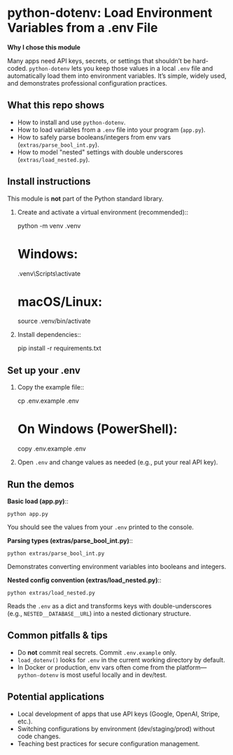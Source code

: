 python-dotenv: Load Environment Variables from a .env File
=========================================================

**Why I chose this module**

Many apps need API keys, secrets, or settings that shouldn’t be hard-coded.
``python-dotenv`` lets you keep those values in a local ``.env`` file and
automatically load them into environment variables. It’s simple, widely used,
and demonstrates professional configuration practices.

What this repo shows
--------------------

- How to install and use ``python-dotenv``.
- How to load variables from a ``.env`` file into your program (``app.py``).
- How to safely parse booleans/integers from env vars (``extras/parse_bool_int.py``).
- How to model "nested" settings with double underscores (``extras/load_nested.py``).

Install instructions
--------------------

This module is **not** part of the Python standard library.

1. Create and activate a virtual environment (recommended)::

      python -m venv .venv
      # Windows:
      .venv\Scripts\activate
      # macOS/Linux:
      source .venv/bin/activate

2. Install dependencies::

      pip install -r requirements.txt

Set up your .env
----------------

1. Copy the example file::

      cp .env.example .env
      # On Windows (PowerShell):
      copy .env.example .env

2. Open ``.env`` and change values as needed (e.g., put your real API key).

Run the demos
-------------

**Basic load (app.py)**::

    python app.py

You should see the values from your ``.env`` printed to the console.

**Parsing types (extras/parse_bool_int.py)**::

    python extras/parse_bool_int.py

Demonstrates converting environment variables into booleans and integers.

**Nested config convention (extras/load_nested.py)**::

    python extras/load_nested.py

Reads the ``.env`` as a dict and transforms keys with double-underscores
(e.g., ``NESTED__DATABASE__URL``) into a nested dictionary structure.

Common pitfalls & tips
----------------------

- Do **not** commit real secrets. Commit ``.env.example`` only.
- ``load_dotenv()`` looks for ``.env`` in the current working directory by default.
- In Docker or production, env vars often come from the platform—``python-dotenv`` is most useful locally and in dev/test.

Potential applications
----------------------

- Local development of apps that use API keys (Google, OpenAI, Stripe, etc.).
- Switching configurations by environment (dev/staging/prod) without code changes.
- Teaching best practices for secure configuration management.
